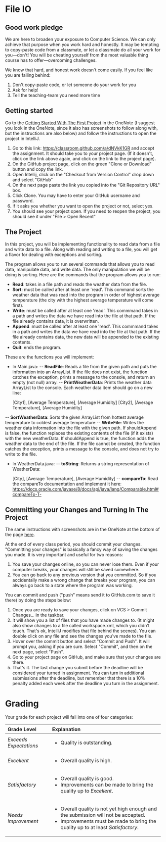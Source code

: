 File IO
=========

Good work pledge
-----
We are here to broaden your exposure to Computer Science. We can only achieve that purpose when you work hard and honestly. It may be tempting to copy-paste code from a classmate, or let a classmate do all your work for you—don't! You will be cheating yourself from the most valuable thing course has to offer—overcoming challenges.

We know that hard, and honest work doesn't come easily. If you feel like you are falling behind:

1. Don't copy-paste code, or let someone do your work for you
2. Ask for help!
3. Tell the teaching-team you need more time 

Getting started
-----
Go to the [Getting Started With The First Project](https://holynamesseattle.sharepoint.com/sites/Section_6558/_layouts/OneNote.aspx?id=%2Fsites%2FSection_6558%2FSiteAssets%2FProjects%20in%20Comp%20Sci%20-%20Mon-Wed%2019-20%20Notebook&wd=target%28Class%20Overview.one%7C74AD5220-0070-4A9A-BD5E-85B1624E453C%2FGetting%20Started%20With%20A%20Project%7C127DA7EC-BEEC-4463-BE97-A79C378AD455%2F%29) in the OneNote (I suggest you look in the OneNote, since it also has screenshots to follow along with, but the instructions are also below) and follow the instructions to open the project in IntelliJ.

1. Go to this link: https://classroom.github.com/a/dNVkK1GR and accept the assignment. It should take you to your project page. (If it doesn't, click on the link above again, and click on the link to the project page).
2. On the GitHub project page, click on the green "Clone or Download" button and copy the link.
3. Open Intellij, click on the "Checkout from Version Control" drop down and select "GitHub"
4. On the next page paste the link you copied into the "Git Repository URL" box. 
5. Click Clone. You may have to enter your GitHub username and password.
6. If it asks you whether you want to open the project or not, select yes.
7. You should see your project open. If you need to reopen the project, you should see it under "File > Open Recent"

The Project
-----
In this project, you will be implementing functionality to read data from a file and write data to a file. Along with reading and writing to a file, you will get a flavor for dealing with exceptions and sorting.

The program allows you to run several commands that allows you to read data, manipulate data, and write data. The only manipulation we will be doing is sorting. Here are the commands that the program allows you to run:
- **Read**: takes in a file path and reads the weather data from the file.
- **Sort**: must be called after at least one 'read'. This command sorts the weather data that was read into the program in order of highest average temperature (the city with the highest average temperature will come first).
- **Write**: must be called after at least one 'read'. This commmand takes in a path and writes the data we have read into the file at that path. If the file already contains data, it is overwritten.
- **Append**: must be called after at least one 'read'. This commmand takes in a path and writes the data we have read into the file at that path. If the file already contains data, the new data will be appended to the existing contents.
- **Quit**: ends the program.

These are the functions you will implement:
- In Main.java:
-- **ReadFile**: Reads a file from the given path and puts the information into an ArrayList. If the file does not exist, the function catches the exception, prints a message to the console, and return an empty (not null) array.
-- **PrintWeatherData**: Prints the weather data ArrayList to the console. Each weather data item should go on a new line:

    [City1], [Average Temperature], [Average Humidity]
    [City2], [Average Temperature], [Average Humidity]

-- **SortWeatherData**: Sorts the given ArrayList from hottest average temperature to coldest average temperature
-- **WriteFile**: Writes the weather data information into the file with the given path. If shouldAppend is false, the function replaces the existing contents of the file (if it exists) with the new weatherData. If shouldAppend is true, the function adds the weather data to the end of the file. If the file cannot be created, the function catches the exception, prints a message to the console, and does not try to write to the file.
- In WeatherData.java:
-- **toString**: Returns a string representation of WeatherData:

    [City], [Average Temperature], [Average Humidity]
-- **compareTo**: Read the compareTo documentation and implement it here: https://docs.oracle.com/javase/8/docs/api/java/lang/Comparable.html#compareTo-T-

Committing your Changes and Turning In The Project
-----
The same instructions with screenshots are in the OneNote at the bottom of the page [here](https://holynamesseattle.sharepoint.com/sites/Section_6558/_layouts/OneNote.aspx?id=%2Fsites%2FSection_6558%2FSiteAssets%2FProjects%20in%20Comp%20Sci%20-%20Mon-Wed%2019-20%20Notebook&wd=target%28Class%20Overview.one%7C74AD5220-0070-4A9A-BD5E-85B1624E453C%2FGetting%20Started%20With%20A%20Project%7C127DA7EC-BEEC-4463-BE97-A79C378AD455%2F%29).

At the end of every class period, you should commit your changes. "Committing your changes" is basically a fancy way of saving the changes you made. It is very important and useful for two reasons:

1. You save your changes online, so you can never lose them. Even if your computer breaks, your changes will still be saved somewhere.
2. You can go back to any previous version that you committed. So if you accidentally make a wrong change that breaks your program, you can always go back to a state where the program was working.

You can commit and push ("push" means send it to GitHub.com to save it there) by doing the steps below:

1. Once you are ready to save your changes, click on VCS > Commit Changes… in the taskbar. 
2. It will show you a list of files that you have made changes to. (It might also show changes to a file called workspace.xml, which you didn’t touch. That's ok, IntelliJ modifies that file behind the scenes). You can double click on any file and see the changes you've made to the file. 
3. Hover over the commit button and select "Commit and Push". It will prompt you, asking if you are sure. Select "Commit", and then on the next page, select "Push".
4. Go to your project page on GitHub, and make sure that your changes are there. 
5. That's it. The last change you submit before the deadline will be considered your turned in assignment. You can turn in additional submissions after the deadline, but remember that there is a 10% penalty added each week after the deadline you turn in the assignment.

# Grading

Your grade for each project will fall into one of four categories:

| Grade Level         | Explanation |
| :------------------ |:----------- |
| *Exceeds Expectations*        | <ul><li>Quality is outstanding.</li></ul> |
| *Excellent*                   | <ul><li>Overall quality is high.</li></ul> |
| *Satisfactory*                | <ul><li>Overall quality is good.</li><li>Improvements can be made to bring the quality up to <i>Excellent</i>.</li></ul> |
| *Needs Improvement*           | <ul><li>Overall quality is not yet high enough and the submission will not be accepted.</li><li>Improvements must be made to bring the quality up to at least <i>Satisfactory</i>.</li></ul> |
